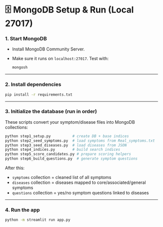 # 🗄️ MongoDB Setup & Run (Local 27017)

### 1. Start MongoDB

* Install MongoDB Community Server.
* Make sure it runs on `localhost:27017`.
  Test with:

  ```bash
  mongosh
  ```

---

### 2. Install dependencies

```bash
pip install -r requirements.txt
```

---

### 3. Initialize the database (run in order)

These scripts convert your symptom/disease files into MongoDB collections:

```bash
python step1_setup.py          # create DB + base indices
python step2_seed_symptoms.py  # load symptoms from Real_symptoms.txt
python step3_seed_diseases.py  # load diseases from JSON
python step4_indices.py        # build search indices
python step5_score_candidates.py # prepare scoring helpers
python step6_build_questions.py  # generate symptom questions
```

After this:

* `symptoms` collection = cleaned list of all symptoms
* `diseases` collection = diseases mapped to core/associated/general symptoms
* `questions` collection = yes/no symptom questions linked to diseases

---

### 4. Run the app

```bash
python -m streamlit run app.py
```
